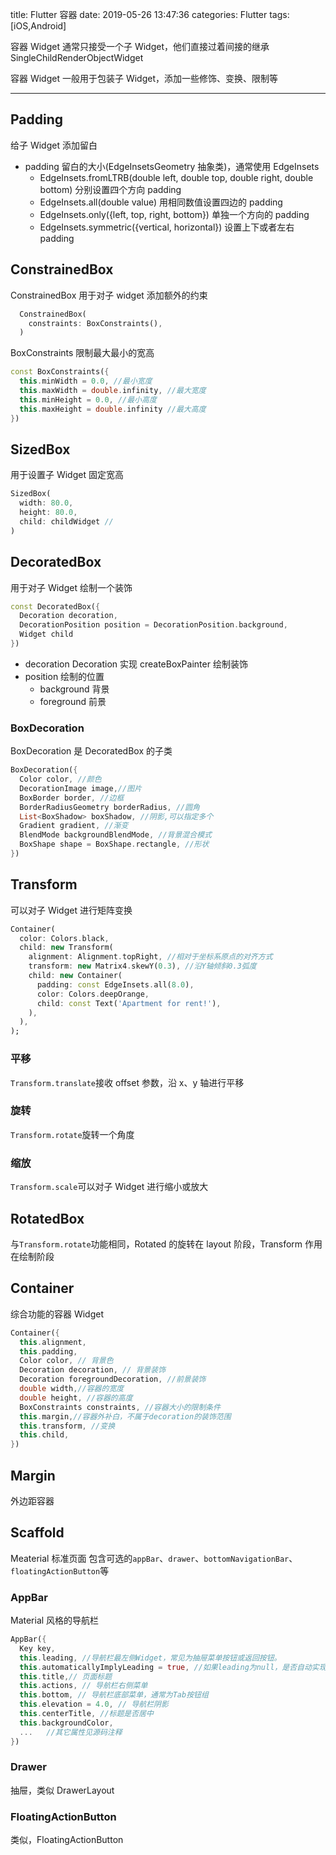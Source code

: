 title: Flutter 容器
date: 2019-05-26 13:47:36
categories: Flutter
tags: [iOS,Android]

容器 Widget 通常只接受一个子 Widget，他们直接过着间接的继承 SingleChildRenderObjectWidget

容器 Widget 一般用于包装子 Widget，添加一些修饰、变换、限制等

---

## Padding

给子 Widget 添加留白

- padding 留白的大小(EdgeInsetsGeometry 抽象类)，通常使用 EdgeInsets
  - EdgeInsets.fromLTRB(double left, double top, double right, double bottom) 分别设置四个方向 padding
  - EdgeInsets.all(double value) 用相同数值设置四边的 padding
  - EdgeInsets.only({left, top, right, bottom}) 单独一个方向的 padding
  - EdgeInsets.symmetric({vertical, horizontal}) 设置上下或者左右 padding

## ConstrainedBox

ConstrainedBox 用于对子 widget 添加额外的约束

```dart
  ConstrainedBox(
    constraints: BoxConstraints(),
  )
```

BoxConstraints 限制最大最小的宽高

```dart
const BoxConstraints({
  this.minWidth = 0.0, //最小宽度
  this.maxWidth = double.infinity, //最大宽度
  this.minHeight = 0.0, //最小高度
  this.maxHeight = double.infinity //最大高度
})
```

## SizedBox

用于设置子 Widget 固定宽高

```dart
SizedBox(
  width: 80.0,
  height: 80.0,
  child: childWidget //
)
```

## DecoratedBox

用于对子 Widget 绘制一个装饰

```dart
const DecoratedBox({
  Decoration decoration,
  DecorationPosition position = DecorationPosition.background,
  Widget child
})
```

- decoration Decoration 实现 createBoxPainter 绘制装饰
- position 绘制的位置
  - background 背景
  - foreground 前景

### BoxDecoration

BoxDecoration 是 DecoratedBox 的子类

```dart
BoxDecoration({
  Color color, //颜色
  DecorationImage image,//图片
  BoxBorder border, //边框
  BorderRadiusGeometry borderRadius, //圆角
  List<BoxShadow> boxShadow, //阴影,可以指定多个
  Gradient gradient, //渐变
  BlendMode backgroundBlendMode, //背景混合模式
  BoxShape shape = BoxShape.rectangle, //形状
})
```

## Transform

可以对子 Widget 进行矩阵变换

```dart
Container(
  color: Colors.black,
  child: new Transform(
    alignment: Alignment.topRight, //相对于坐标系原点的对齐方式
    transform: new Matrix4.skewY(0.3), //沿Y轴倾斜0.3弧度
    child: new Container(
      padding: const EdgeInsets.all(8.0),
      color: Colors.deepOrange,
      child: const Text('Apartment for rent!'),
    ),
  ),
);
```

### 平移

`Transform.translate`接收 offset 参数，沿 x、y 轴进行平移

### 旋转

`Transform.rotate`旋转一个角度

### 缩放

`Transform.scale`可以对子 Widget 进行缩小或放大

## RotatedBox

与`Transform.rotate`功能相同，Rotated 的旋转在 layout 阶段，Transform 作用在绘制阶段

## Container

综合功能的容器 Widget

```dart
Container({
  this.alignment,
  this.padding,
  Color color, // 背景色
  Decoration decoration, // 背景装饰
  Decoration foregroundDecoration, //前景装饰
  double width,//容器的宽度
  double height, //容器的高度
  BoxConstraints constraints, //容器大小的限制条件
  this.margin,//容器外补白，不属于decoration的装饰范围
  this.transform, //变换
  this.child,
})
```

## Margin

外边距容器

## Scaffold

Meaterial 标准页面
包含可选的`appBar`、`drawer`、`bottomNavigationBar`、`floatingActionButton`等

### AppBar

Material 风格的导航栏

```dart
AppBar({
  Key key,
  this.leading, //导航栏最左侧Widget，常见为抽屉菜单按钮或返回按钮。
  this.automaticallyImplyLeading = true, //如果leading为null，是否自动实现默认的leading按钮
  this.title,// 页面标题
  this.actions, // 导航栏右侧菜单
  this.bottom, // 导航栏底部菜单，通常为Tab按钮组
  this.elevation = 4.0, // 导航栏阴影
  this.centerTitle, //标题是否居中
  this.backgroundColor,
  ...   //其它属性见源码注释
})
```

### Drawer

抽屉，类似 DrawerLayout

### FloatingActionButton

类似，FloatingActionButton
